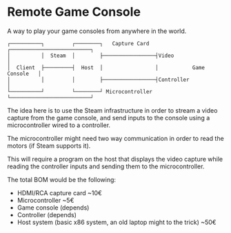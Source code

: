 # Remote Game Console

A way to play your game consoles from anywhere in the world.

```
┌──────────┐         ┌────────┐   Capture Card  ┌──────────────────────────┐
│          │  Steam  │        ├─────────────────┤Video                     │
│  Client  ├─────────┤  Host  │                 │           Game Console   │
│          │         │        ├─────────────────┤Controller                │
└──────────┘         └────────┘ Microcontroller └──────────────────────────┘
```

The idea here is to use the Steam infrastructure in order to stream a video
capture from the game console, and send inputs to the console using a
microcontroller wired to a controller.

The microcontroller might need two way communication in order to read the motors
(if Steam supports it).

This will require a program on the host that displays the video capture while
reading the controller inputs and sending them to the microcontroller.

The total BOM would be the following:
- HDMI/RCA capture card ~10€
- Microcontroller ~5€
- Game console (depends)
- Controller (depends)
- Host system (basic x86 system, an old laptop might to the trick) ~50€

